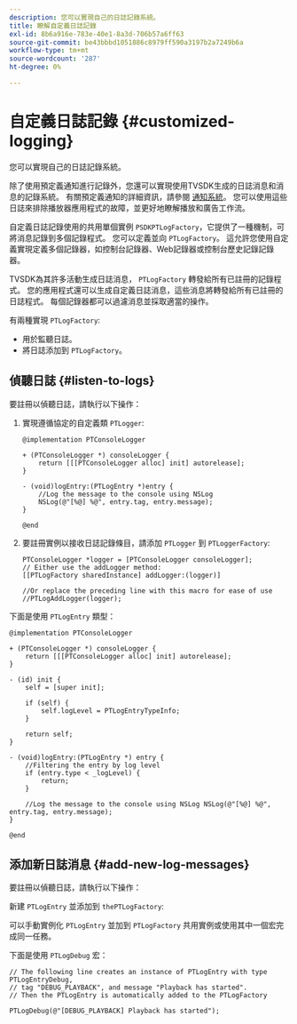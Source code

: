 ```yaml
---
description: 您可以實現自己的日誌記錄系統。
title: 瞭解自定義日誌記錄
exl-id: 8b6a916e-783e-40e1-8a3d-706b57a6ff63
source-git-commit: be43bbbd1051886c8979ff590a3197b2a7249b6a
workflow-type: tm+mt
source-wordcount: '287'
ht-degree: 0%

---
```


# 自定義日誌記錄 {#customized-logging}

您可以實現自己的日誌記錄系統。

除了使用預定義通知進行記錄外，您還可以實現使用TVSDK生成的日誌消息和消息的記錄系統。 有關預定義通知的詳細資訊，請參閱 [通知系統](https://help.adobe.com/en_US/primetime/psdk/ios/index.html#PSDKs-concept-The_Notification_System)。 您可以使用這些日誌來排除播放器應用程式的故障，並更好地瞭解播放和廣告工作流。

自定義日誌記錄使用的共用單個實例 `PSDKPTLogFactory`，它提供了一種機制，可將消息記錄到多個記錄程式。 您可以定義並向 `PTLogFactory`。 這允許您使用自定義實現定義多個記錄器，如控制台記錄器、Web記錄器或控制台歷史記錄記錄器。

TVSDK為其許多活動生成日誌消息， `PTLogFactory` 轉發給所有已註冊的記錄程式。 您的應用程式還可以生成自定義日誌消息，這些消息將轉發給所有已註冊的日誌程式。 每個記錄器都可以過濾消息並採取適當的操作。

有兩種實現 `PTLogFactory`:

* 用於監聽日誌。
* 將日誌添加到 `PTLogFactory`。

## 偵聽日誌 {#listen-to-logs}

要註冊以偵聽日誌，請執行以下操作：
1. 實現遵循協定的自定義類 `PTLogger`:

   ```
   @implementation PTConsoleLogger 
   
   + (PTConsoleLogger *) consoleLogger { 
       return [[[PTConsoleLogger alloc] init] autorelease]; 
   } 
   
   - (void)logEntry:(PTLogEntry *)entry { 
       //Log the message to the console using NSLog  
       NSLog(@"[%@] %@", entry.tag, entry.message); 
   } 
   
   @end
   ```

1. 要註冊實例以接收日誌記錄條目，請添加 `PTLogger` 到 `PTLoggerFactory`:

   ```
   PTConsoleLogger *logger = [PTConsoleLogger consoleLogger]; 
   // Either use the addLogger method: 
   [[PTLogFactory sharedInstance] addLogger:(logger)] 
   
   //Or replace the preceding line with this macro for ease of use 
   //PTLogAddLogger(logger); 
   ```

<!--<a id="example_3738B5A8B4C048D28695E62297CF39E3"></a>-->

下面是使用 `PTLogEntry` 類型：

```
@implementation PTConsoleLogger 
 
+ (PTConsoleLogger *) consoleLogger { 
    return [[[PTConsoleLogger alloc] init] autorelease]; 
} 
 
- (id) init { 
    self = [super init]; 
 
    if (self) { 
        self.logLevel = PTLogEntryTypeInfo; 
    } 
 
    return self; 
} 
 
- (void)logEntry:(PTLogEntry *) entry { 
    //Filtering the entry by log level  
    if (entry.type < _logLevel) { 
        return; 
    } 
 
    //Log the message to the console using NSLog NSLog(@"[%@] %@", entry.tag, entry.message); 
} 
 
@end
```

## 添加新日誌消息 {#add-new-log-messages}

要註冊以偵聽日誌，請執行以下操作：

新建 `PTLogEntry` 並添加到 `thePTLogFactory`:

可以手動實例化 `PTLogEntry` 並加到 `PTLogFactory` 共用實例或使用其中一個宏完成同一任務。

下面是使用 `PTLogDebug` 宏：

<!--<a id="example_F014436E1686468F941F4EBD1A21B18E"></a>-->

```
// The following line creates an instance of PTLogEntry with type PTLogEntryDebug, 
// tag "DEBUG_PLAYBACK", and message "Playback has started". 
// Then the PTLogEntry is automatically added to the PTLogFactory  
 
PTLogDebug(@"[DEBUG_PLAYBACK] Playback has started");
```
